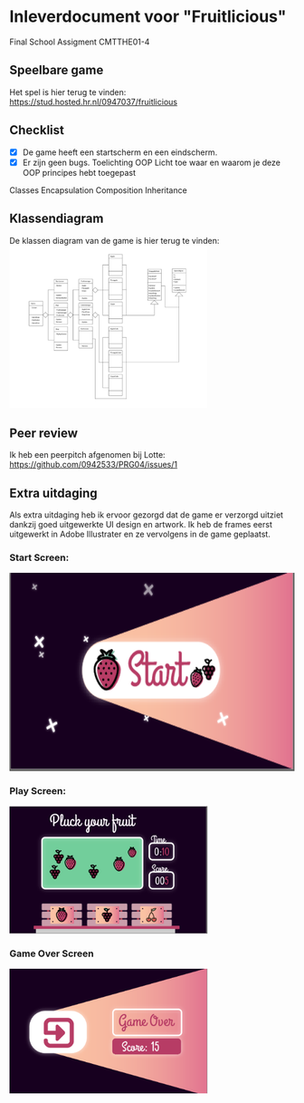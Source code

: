 # Inleverdocument voor "Fruitlicious"
Final School Assigment CMTTHE01-4

## Speelbare game
Het spel is hier terug te vinden:
https://stud.hosted.hr.nl/0947037/fruitlicious

## Checklist
- [x] De game heeft een startscherm en een eindscherm.
- [x] Er zijn geen bugs.
Toelichting OOP
Licht toe waar en waarom je deze OOP principes hebt toegepast

Classes
Encapsulation
Composition
Inheritance

## Klassendiagram
De klassen diagram van de game is hier terug te vinden:
<img src="https://github.com/Artemiss0/Fruitlicious/blob/master/documents/UML-Diagram.png?raw=true" width="350"/>

## Peer review
Ik heb een peerpitch afgenomen bij Lotte: https://github.com/0942533/PRG04/issues/1

## Extra uitdaging
Als extra uitdaging heb ik ervoor gezorgd dat de game er verzorgd uitziet dankzij goed uitgewerkte UI design en artwork. Ik heb de frames eerst uitgewerkt in Adobe Illustrater en ze vervolgens in de game geplaatst. 
### Start Screen:
<img src="https://github.com/Artemiss0/Fruitlicious/blob/master/documents/scherm1.PNG?raw=true" height="350"/>

### Play Screen:
<img src="https://github.com/Artemiss0/Fruitlicious/blob/master/documents/scherm2.PNG?raw=true" width="350"/>

### Game Over Screen
<img src="https://github.com/Artemiss0/Fruitlicious/blob/master/documents/scherm3.PNG?raw=true" width="350"/>
